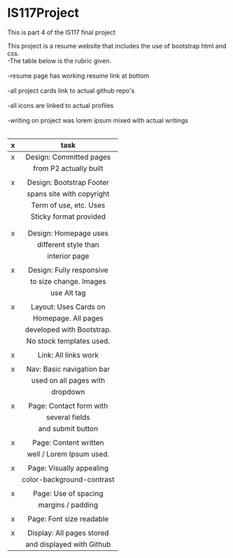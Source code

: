 # IS117Project
This is part 4 of the IS117 final project

This project is a resume website that includes the use of bootstrap html and css.<br>
-The table below is the rubric given.<br><br>
-resume page has working resume link at bottom<br><br>
-all project cards link to actual github repo's<br><br>
-all icons are linked to actual profiles<br><br>
-writing on project was lorem ipsum mixed with actual writings<br><br>

| x    |          task           |
|:----:|:-----------------------:|
|  x   | Design: Committed pages |
|      |  from P2 actually built |
|      |                         |
|   x  |Design: Bootstrap Footer |
|      |spans site with copyright|
|      |Term of use, etc. Uses   |
|      |Sticky format provided   |                      
|      |                         |
|      |                         |
|   x  |Design: Homepage uses    |
|      |different style than     |
|      |interior page            |             
|      |                         |
|   x  |Design: Fully responsive |
|      |to size change. Images   |
|      |use Alt tag              |           
|      |                         |
|   x  |Layout: Uses Cards on    |
|      |Homepage. All pages      |
|      |developed with Bootstrap.|
|      |No stock templates used. |                        
|      |                         |
|   x  |	Link: All links work   |
|      |                         |
|   x  |Nav: Basic navigation bar| 
|      |used on all pages with   | 
|      |dropdown                 |        
|      |                         |
|   x  |Page: Contact form with  |
|      |several fields           |
|      |and submit button        |                 
|      |                         |
|   x  |Page: Content written    |
|      |well / Lorem Ipsum used. |                       
|      |                         |
|   x  |Page: Visually appealing |
|      |color-background-contrast|
|      |                         |
|  x   |	Page: Use of spacing   |
|      | margins / padding       |
|      |                         |
|   x  |Page: Font size readable |
|      |                         |
|   x  |Display: All pages stored|
|      |and displayed with Github|
